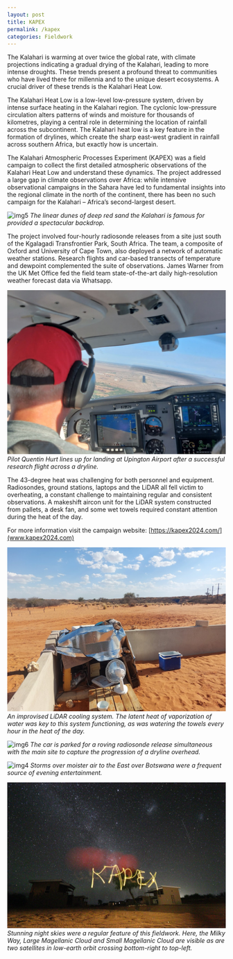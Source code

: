 ```yaml
---
layout: post
title: KAPEX
permalink: /kapex
categories: Fieldwork
---
```


The Kalahari is warming at over twice the global rate, with climate projections indicating a gradual drying of the Kalahari, leading to more intense droughts. These trends present a profound threat to communities who have lived there for millennia and to the unique desert ecosystems. A crucial driver of these trends is the Kalahari Heat Low.

The Kalahari Heat Low is a low-level low-pressure system, driven by intense surface heating in the Kalahari region. The cyclonic low-pressure circulation alters patterns of winds and moisture for thousands of kilometres, playing a central role in determining the location of rainfall across the subcontinent. The Kalahari heat low is a key feature in the formation of drylines, which create the sharp east-west gradient in rainfall across southern Africa, but exactly how is uncertain. 

The Kalahari Atmospheric Processes Experiment (KAPEX) was a field campaign to collect the first detailed atmospheric observations of the Kalahari Heat Low and understand these dynamics. The project addressed a large gap in climate observations over Africa: while intensive observational campaigns in the Sahara have led to fundamental insights into the regional climate in the north of the continent, there has been no such campaign for the Kalahari – Africa’s second-largest desert. 

![img5](/assets/kapex/20240108_191139.jpg)
*The linear dunes of deep red sand the Kalahari is famous for provided a spectacular backdrop.*

The project involved four-hourly radiosonde releases from a site just south of the Kgalagadi Transfrontier Park, South Africa. The team, a composite of Oxford and University of Cape Town, also deployed a network of automatic weather stations. Research flights and car-based transects of temperature and dewpoint complemented the suite of observations. James Warner from the UK Met Office fed the field team state-of-the-art daily high-resolution weather forecast data via Whatsapp.

![img3](/assets/kapex/20240105_073954.jpg)
*Pilot Quentin Hurt lines up for landing at Upington Airport after a successful research flight across a dryline.*

The 43-degree heat was challenging for both personnel and equipment. Radiosondes, ground stations, laptops and the LiDAR all fell victim to overheating, a constant challenge to maintaining regular and consistent observations. A makeshift aircon unit for the LiDAR system constructed from pallets, a desk fan, and some wet towels required constant attention during the heat of the day.

For more information visit the campaign website: [https://kapex2024.com/](www.kapex2024.com)

![img2](/assets/kapex/20231223_165959.jpg)
*An improvised LiDAR cooling system. The latent heat of vaporization of water was key to this system functioning, as was watering the towels every hour in the heat of the day.*

![img6](/assets/kapex/20240105_193617.jpg)
*The car is parked for a roving radiosonde release simultaneous with the main site to capture the progression of a dryline overhead.*

![img4](/assets/kapex/20240109202543_IMG_0240.JPG)
*Storms over moister air to the East over Botswana were a frequent source of evening entertainment.*

![img1](/assets/kapex/20240112220415_IMG_0300.JPG)
*Stunning night skies were a regular feature of this fieldwork. Here, the Milky Way, Large Magellanic Cloud and Small Magellanic Cloud are visible as are two satellites in low-earth orbit crossing bottom-right to top-left.*
